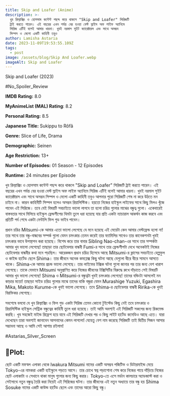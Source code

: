 ```yaml
---
title: Skip and Loafer (Anime)
description: >-
  খুব রিল্যাক্সিং ও হোলসাম কন্টেন্ট পছন্দ করে থাকলে "Skip and Loafer" সিরিজটি
  ট্রাই করতে পারেন। এই বছরের এখন পর্যন্ত বের হওয়া বেস্ট স্লাইস অফ লাইফ অ্যানিমে
  সিরিজ এটিই বলেই আমার ধারনা। খুবই নরমাল সুইট ক্যারেক্টারস এবং সাথে অসম্ভব
  সিম্পল ও মেলো একটি কাহিনী তবুও
author: Lamisha Astaria
date: 2023-11-09T19:53:55.109Z
tags:
  - post
image: /assets/blog/Skip And Loafer.webp
imageAlt: Skip and Loafer
---
```

Skip and Loafer (2023) 

\#No_Spoiler_Review

**IMDB Rating:** 8.0 

**MyAnimeList (MAL) Rating**: 8.2

**Personal Rating:** 8.5 

**Japanese Title:** Sukippu to Rôfâ 

**Genre:** Slice of Life, Drama

**Demographic:** Seinen 

**Age Restriction:** 13+ 

**Number of Episodes:**  01 Season - 12 Episodes 

**Runtime:** 24 minutes per Episode 

খুব রিল্যাক্সিং ও হোলসাম কন্টেন্ট পছন্দ করে থাকলে "Skip and Loafer" সিরিজটি ট্রাই করতে পারেন। এই বছরের এখন পর্যন্ত বের হওয়া বেস্ট স্লাইস অফ লাইফ অ্যানিমে সিরিজ এটিই বলেই আমার ধারনা। খুবই নরমাল সুইট ক্যারেক্টারস এবং সাথে অসম্ভব সিম্পল ও মেলো একটি কাহিনী তবুও আপনার পুরো সিরিজটি শেষ না করে উঠতে মন চাইবে না। কারন কাহিনীটি সিম্পল হলেও অসম্ভব রিয়ালিস্টিক। হয়তো নিজের হাইস্কুল লাইফের সাথে কিছু মিলও খুঁজে পাবেন এই সিরিজে। তবে যেই বিষয়টি সবচাইতে ভালো লাগবে তা হলো চরিত্র গুলোর মাঝের বন্ধুত্ব গুলো। একেবারেই বাস্তবতার সাথে মিলিয়ে হাইস্কুল ফ্রেন্ডশীপের থিমটা তুলে ধরা হয়েছে যার প্রতি একটা ন্যাচারাল আকর্ষন কাজ করবে এবং প্রতিটি পর্ব শেষে একটা মেন্টালি ফিল গুড ভাইব পাবেন। 

প্রধান চরিত্র Mitsumi-কে আমার এতো ভালো লেগেছে যে মনে হয়েছে এই মেয়েটা কেন আমার বেস্টফ্রেন্ড হলো না! তার সাথে তার বন্ধু-বান্ধবের সম্পর্ক গুলো যেমন চমৎকার তেমন করেই তার ফ্যামিলির সাথেও তার কানেকশনটা খুবই চমৎকার ভাবে উপস্থাপন করা হয়েছে। বিশেষ করে তার বাবার Sibling Nao-chan-এর সাথে তার সম্পর্কটা আমার খুব ভালো লেগেছে! তাছাড়া তার ছোটবেলার বান্ধবী Fumi-র সাথে তার ফ্রেন্ডশীপটা দেখে অনেকটাই নিজের ছোটবেলার বান্ধবীর কথা মনে পড়ছিল। আরেকজন প্রধান চরিত্র হিসেবে আছে Mitsumi-র ক্লাসের সবচাইতে হেল্পফুল ও কাইন্ড হার্টেড ছেলে  Shima। তার জীবনে অনেক কমপ্লেক্স কিছু ঘটনা আছে যেগুলো ধীরে ধীরে সামনে আসতে থাকে। Shima-কে আমার প্রচন্ড ভালো লেগেছে। তার লাইফের টক্সিক ঘটনা গুলো জানার পর তার জন্য বেশ খারাপ লেগেছে। তাকে যেভাবে Mitsumi অনুপ্রাণিত করে নিজের জীবনের টক্সিসিটির বিরুদ্ধে রুখে দাঁড়াতে সেই বিষয়টি আমার খুব ভালো লেগেছে! Shima ও Mitsumi-র বন্ধুত্বটা খুবই চমৎকার লেগেছে! তাদের বন্ডিংটা আসলেই মন কাড়ার মতো! তাছাড়া সাইড চরিত্র গুলোর মাঝে তাদের বাকি বন্ধুরা যেমন Murashige Yuzuki, Egashira Mika, Makoto Kurume-কে খুবই ভালো লেগেছে। তবে Shima-র ছোটবেলার বান্ধবী Ririka-কে খুবই বিরক্তিকর লেগেছে। 

সবশেষে বলবো যে খুব রিল্যাক্সিং ও ফিল গুড একটা সিরিজ তেমন কোনো টুইস্টেড কিছু নেই তবে চমৎকার ও রিয়ালিস্টিক হাইস্কুল সেন্ট্রিক বন্ধুত্বের কাহিনী তুলে ধরা হয়েছে‌। তাই আমি অবশ্যই এই সিরিজটি সকলের জন্য রিকমেন্ড করছি। খুব সহজেই মাইন্ড রিফ্রেশ হয়ে যাবে এই সিরিজটি দেখার পর ও কিছু লাইট হার্টেড কমেডিও আছে এতে। যারা দেখেছেন তারা অবশ্যই জানাবেন আপনাদের কেমন লাগলো! যেহেতু বেশ নাম করেছে সিরিজটি তাই দ্বিতীয় সিজন আসার সম্ভাবনা আছে ও আমি সেই আশায় রইলাম! 

\#Astarias_Silver_Screen 

## **📍Plot:**

ছোট একটি মফস্বল এলাকা থেকে Iwakura Mitsumi নামের একটি অসম্ভব পজিটিভ ও ডিটারমাইন্ড মেয়ে Tokyo-এর নামকরা একটি হাইস্কুলে পড়তে আসে। তার চোখে স্বপ্ন পড়াশোনা শেষ করে নিজের পায়ে দাঁড়িয়ে নিজের ছোট এলাকাটা ও সেখানে থাকা মানুষ গুলোর জন্য কিছু করার‌। Tokyo-তে এসে মর্ডান কালচারে অ্যাডজাস্ট করা ও সেইসাথে নতুন বন্ধুত্ব তৈরি করা নিয়েই এই সিরিজের ঘটনা। তার জীবনের এই নতুন অধ্যায়ে তার বন্ধু হয় Shima Sosuke নামের একটি কাউন্ড হার্টেড ছেলে এবং তাদের আরো কিছু বন্ধু।
